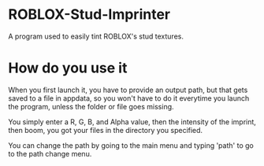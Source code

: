 # ROBLOX-Stud-Imprinter
A program used to easily tint ROBLOX's stud textures.

# How do you use it
When you first launch it, you have to provide an output path, but that gets saved to a file in appdata, so you won't have to do it everytime you launch the
program, unless the folder or file goes missing.

You simply enter a R, G, B, and Alpha value, then the intensity of the imprint, then boom, you got your files in the directory you specified.

You can change the path by going to the main menu and typing 'path' to go to the path change menu.

